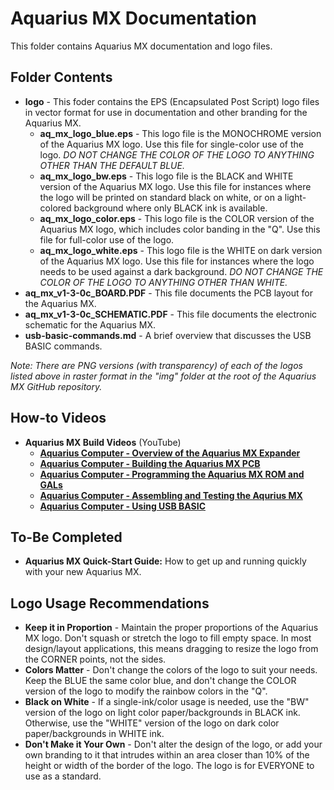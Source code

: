 # Aquarius MX Documentation
This folder contains Aquarius MX documentation and logo files.

## Folder Contents
 - **logo** - This foder contains the EPS (Encapsulated Post Script) logo files in vector format for use in documentation and other branding for the Aquarius MX.
   - **aq_mx_logo_blue.eps** - This logo file is the MONOCHROME version of the Aquarius MX logo. Use this file for single-color use of the logo. *DO NOT CHANGE THE COLOR OF THE LOGO TO ANYTHING OTHER THAN THE DEFAULT BLUE.*
   - **aq_mx_logo_bw.eps** - This logo file is the BLACK and WHITE version of the Aquarius MX logo. Use this file for instances where the logo will be printed on standard black on white, or on a light-colored background where only BLACK ink is available.
   - **aq_mx_logo_color.eps** - This logo file is the COLOR version of the Aquarius MX logo, which includes color banding in the "Q". Use this file for full-color use of the logo.
   - **aq_mx_logo_white.eps** - This logo file is the WHITE on dark version of the Aquarius MX logo. Use this file for instances where the logo needs to be used against a dark background. *DO NOT CHANGE THE COLOR OF THE LOGO TO ANYTHING OTHER THAN WHITE.*
 - **aq_mx_v1-3-0c_BOARD.PDF** - This file documents the PCB layout for the Aquarius MX.
 - **aq_mx_v1-3-0c_SCHEMATIC.PDF** - This file documents the electronic schematic for the Aquarius MX.
 - **usb-basic-commands.md** - A brief overview that discusses the USB BASIC commands.
 
 *Note: There are PNG versions (with transparency) of each of the logos listed above in raster format in the "img" folder at the root of the Aquarius MX GitHub repository.*
## How-to Videos
- **Aquarius MX Build Videos** (YouTube)
   - **[Aquarius Computer - Overview of the Aquarius MX Expander](https://youtu.be/i6mWsHNqth0)**
   - **[Aquarius Computer - Building the Aquarius MX PCB](https://youtu.be/_-p9Ycmr9VQ)**
   - **[Aquarius Computer - Programming the Aquarius MX ROM and GALs](https://youtu.be/DqxqzWqVAIM)**
   - **[Aquarius Computer - Assembling and Testing the Aqurius MX](https://youtu.be/FKW6YiFKHf0)**
   - **[Aquarius Computer - Using USB BASIC](https://youtu.be/Butym641a-0)**

## To-Be Completed
- **Aquarius MX Quick-Start Guide:** How to get up and running quickly with your new Aquarius MX.

## Logo Usage Recommendations
- **Keep it in Proportion** - Maintain the proper proportions of the Aquarius MX logo. Don't squash or stretch the logo to fill empty space. In most design/layout applications, this means dragging to resize the logo from the CORNER points, not the sides.
- **Colors Matter** - Don't change the colors of the logo to suit your needs. Keep the BLUE the same color blue, and don't change the COLOR version of the logo to modify the rainbow colors in the "Q".
- **Black on White** - If a single-ink/color usage is needed, use the "BW" version of the logo on light color paper/backgrounds in BLACK ink. Otherwise, use the "WHITE" version of the logo on dark color paper/backgrounds in WHITE ink.
- **Don't Make it Your Own** - Don't alter the design of the logo, or add your own branding to it that intrudes within an area closer than 10% of the height or width of the border of the logo. The logo is for EVERYONE to use as a standard.

